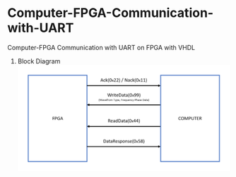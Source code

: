 # Computer-FPGA-Communication-with-UART
Computer-FPGA Communication with UART on FPGA with VHDL



1. Block Diagram   
![2](https://github.com/1muratalkan/Computer-FPGA-Communication-with-UART/blob/main/images/block_diagram/assignment.png)
